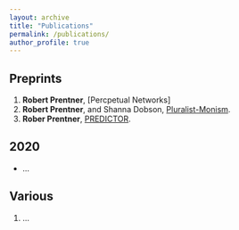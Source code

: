 ```yaml
---
layout: archive
title: "Publications"
permalink: /publications/
author_profile: true
---
```


<!-- {% if author.googlescholar %}
  You can also find my articles on <u><a href="{{author.googlescholar}}">my Google Scholar profile</a>.</u>
{% endif %}

{% include base_path %}

{% for post in site.publications reversed %}
  {% include archive-single.html %}
{% endfor %} -->

<!-- \* denotes equal contribution. -->

## Preprints

1. **Robert Prentner**, [Percpetual Networks]
2. **Robert Prentner**, and Shanna Dobson, [Pluralist-Monism](https://arxiv.org/pdf/2009.10683.pdf).
3. **Rober Prentner**, [PREDICTOR](https://arxiv.org/pdf/2008.01036.pdf).

## 2020
* ...

## Various 
1. ... 
